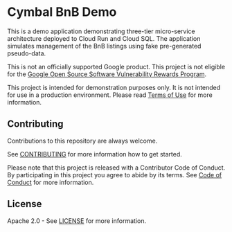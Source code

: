# Cymbal BnB Demo

This is a demo application demonstrating three-tier micro-service architecture deployed to Cloud Run and Cloud SQL.
The application simulates management of the BnB listings using fake pre-generated pseudo-data.

This is not an officially supported Google product. This project is not
eligible for the [Google Open Source Software Vulnerability Rewards
Program](https://bughunters.google.com/open-source-security).

This project is intended for demonstration purposes only.
It is not intended for use in a production environment.
Please read [Terms of Use][terms-of-use] for more information.

## Contributing

Contributions to this repository are always welcome.

See [CONTRIBUTING][contributing] for more information how to get started.

Please note that this project is released with a Contributor Code of Conduct. By participating in
this project you agree to abide by its terms. See [Code of Conduct][code-of-conduct] for more
information.

## License

Apache 2.0 - See [LICENSE][license] for more information.

[code-of-conduct]: https://github.com/GoogleCloudPlatform/cymbalbnb-demo/blob/main/CODE_OF_CONDUCT.md#contributor-code-of-conduct
[contributing]: https://github.com/GoogleCloudPlatform/cymbalbnb-demo/blob/main/CONTRIBUTING.md
[license]: https://github.com/GoogleCloudPlatform/cymbalbnb-demo/blob/main/LICENSE
[terms-of-use]: https://cloud.google.com/terms
